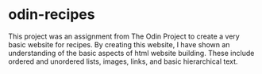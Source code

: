 # odin-recipes
This project was an assignment from The Odin Project to create a very basic website for recipes.
By creating this website, I have shown an understanding of the basic aspects of html website building. These include ordered and unordered lists, images, links, and basic hierarchical text. 